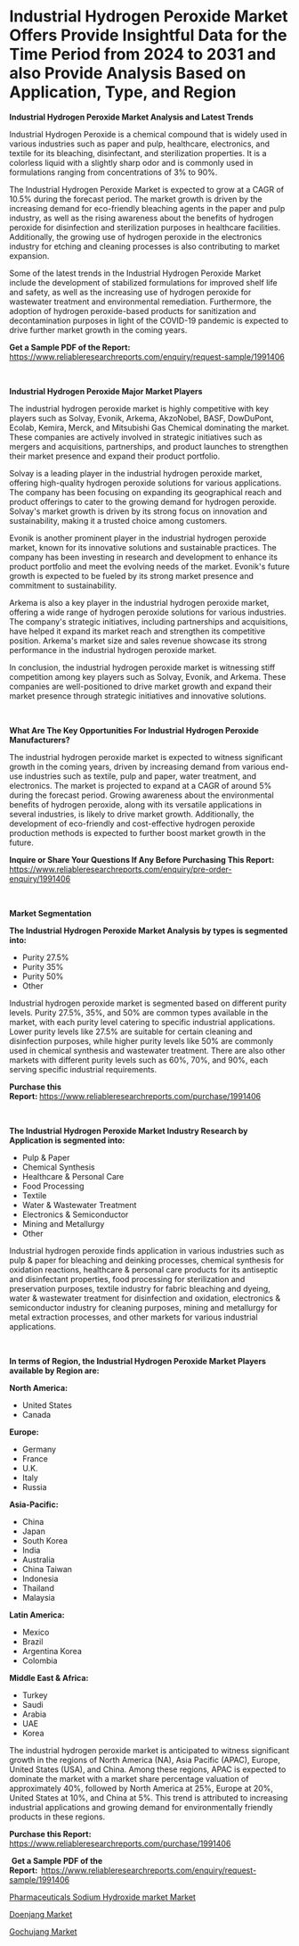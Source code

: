 <p><h1>Industrial Hydrogen Peroxide Market Offers Provide Insightful Data for the Time Period from 2024 to 2031 and also Provide Analysis Based on Application, Type, and Region</h1></p><p><strong>Industrial Hydrogen Peroxide Market Analysis and Latest Trends</strong></p>
<p><p>Industrial Hydrogen Peroxide is a chemical compound that is widely used in various industries such as paper and pulp, healthcare, electronics, and textile for its bleaching, disinfectant, and sterilization properties. It is a colorless liquid with a slightly sharp odor and is commonly used in formulations ranging from concentrations of 3% to 90%.</p><p>The Industrial Hydrogen Peroxide Market is expected to grow at a CAGR of 10.5% during the forecast period. The market growth is driven by the increasing demand for eco-friendly bleaching agents in the paper and pulp industry, as well as the rising awareness about the benefits of hydrogen peroxide for disinfection and sterilization purposes in healthcare facilities. Additionally, the growing use of hydrogen peroxide in the electronics industry for etching and cleaning processes is also contributing to market expansion.</p><p>Some of the latest trends in the Industrial Hydrogen Peroxide Market include the development of stabilized formulations for improved shelf life and safety, as well as the increasing use of hydrogen peroxide for wastewater treatment and environmental remediation. Furthermore, the adoption of hydrogen peroxide-based products for sanitization and decontamination purposes in light of the COVID-19 pandemic is expected to drive further market growth in the coming years.</p></p>
<p><strong>Get a Sample PDF of the Report:&nbsp;</strong> <a href="https://www.reliableresearchreports.com/enquiry/request-sample/1991406">https://www.reliableresearchreports.com/enquiry/request-sample/1991406</a></p>
<p>&nbsp;</p>
<p><strong>Industrial Hydrogen Peroxide Major Market Players</strong></p>
<p><p>The industrial hydrogen peroxide market is highly competitive with key players such as Solvay, Evonik, Arkema, AkzoNobel, BASF, DowDuPont, Ecolab, Kemira, Merck, and Mitsubishi Gas Chemical dominating the market. These companies are actively involved in strategic initiatives such as mergers and acquisitions, partnerships, and product launches to strengthen their market presence and expand their product portfolio.</p><p>Solvay is a leading player in the industrial hydrogen peroxide market, offering high-quality hydrogen peroxide solutions for various applications. The company has been focusing on expanding its geographical reach and product offerings to cater to the growing demand for hydrogen peroxide. Solvay's market growth is driven by its strong focus on innovation and sustainability, making it a trusted choice among customers.</p><p>Evonik is another prominent player in the industrial hydrogen peroxide market, known for its innovative solutions and sustainable practices. The company has been investing in research and development to enhance its product portfolio and meet the evolving needs of the market. Evonik's future growth is expected to be fueled by its strong market presence and commitment to sustainability.</p><p>Arkema is also a key player in the industrial hydrogen peroxide market, offering a wide range of hydrogen peroxide solutions for various industries. The company's strategic initiatives, including partnerships and acquisitions, have helped it expand its market reach and strengthen its competitive position. Arkema's market size and sales revenue showcase its strong performance in the industrial hydrogen peroxide market.</p><p>In conclusion, the industrial hydrogen peroxide market is witnessing stiff competition among key players such as Solvay, Evonik, and Arkema. These companies are well-positioned to drive market growth and expand their market presence through strategic initiatives and innovative solutions.</p></p>
<p>&nbsp;</p>
<p><strong>What Are The Key Opportunities For Industrial Hydrogen Peroxide Manufacturers?</strong></p>
<p><p>The industrial hydrogen peroxide market is expected to witness significant growth in the coming years, driven by increasing demand from various end-use industries such as textile, pulp and paper, water treatment, and electronics. The market is projected to expand at a CAGR of around 5% during the forecast period. Growing awareness about the environmental benefits of hydrogen peroxide, along with its versatile applications in several industries, is likely to drive market growth. Additionally, the development of eco-friendly and cost-effective hydrogen peroxide production methods is expected to further boost market growth in the future.</p></p>
<p><strong>Inquire or Share Your Questions If Any Before Purchasing This Report:</strong> <a href="https://www.reliableresearchreports.com/enquiry/pre-order-enquiry/1991406">https://www.reliableresearchreports.com/enquiry/pre-order-enquiry/1991406</a></p>
<p>&nbsp;</p>
<p><strong>Market Segmentation</strong></p>
<p><strong>The Industrial Hydrogen Peroxide Market Analysis by types is segmented into:</strong></p>
<p><ul><li>Purity 27.5%</li><li>Purity 35%</li><li>Purity 50%</li><li>Other</li></ul></p>
<p><p>Industrial hydrogen peroxide market is segmented based on different purity levels. Purity 27.5%, 35%, and 50% are common types available in the market, with each purity level catering to specific industrial applications. Lower purity levels like 27.5% are suitable for certain cleaning and disinfection purposes, while higher purity levels like 50% are commonly used in chemical synthesis and wastewater treatment. There are also other markets with different purity levels such as 60%, 70%, and 90%, each serving specific industrial requirements.</p></p>
<p><strong>Purchase this Report:&nbsp;</strong><a href="https://www.reliableresearchreports.com/purchase/1991406">https://www.reliableresearchreports.com/purchase/1991406</a></p>
<p>&nbsp;</p>
<p><strong>The Industrial Hydrogen Peroxide Market Industry Research by Application is segmented into:</strong></p>
<p><ul><li>Pulp & Paper</li><li>Chemical Synthesis</li><li>Healthcare & Personal Care</li><li>Food Processing</li><li>Textile</li><li>Water & Wastewater Treatment</li><li>Electronics & Semiconductor</li><li>Mining and Metallurgy</li><li>Other</li></ul></p>
<p><p>Industrial hydrogen peroxide finds application in various industries such as pulp & paper for bleaching and deinking processes, chemical synthesis for oxidation reactions, healthcare & personal care products for its antiseptic and disinfectant properties, food processing for sterilization and preservation purposes, textile industry for fabric bleaching and dyeing, water & wastewater treatment for disinfection and oxidation, electronics & semiconductor industry for cleaning purposes, mining and metallurgy for metal extraction processes, and other markets for various industrial applications.</p></p>
<p>&nbsp;</p>
<p><strong>In terms of Region, the Industrial Hydrogen Peroxide Market Players available by Region are:</strong></p>
<p>
    <p> <strong> North America: </strong>
        <ul>
            <li>United States</li>
            <li>Canada</li>
        </ul>
        </p> 
    <p> <strong> Europe: </strong>
        <ul>
            <li>Germany</li>
            <li>France</li>
            <li>U.K.</li>
            <li>Italy</li>
            <li>Russia</li>
        </ul>
        </p> 
    <p> <strong> Asia-Pacific: </strong>
        <ul>
            <li>China</li>
            <li>Japan</li>
            <li>South Korea</li>
            <li>India</li>
            <li>Australia</li>
            <li>China Taiwan</li>
            <li>Indonesia</li>
            <li>Thailand</li>
            <li>Malaysia</li>
        </ul>
        </p> 
    <p> <strong> Latin America: </strong>
        <ul>
            <li>Mexico</li>
            <li>Brazil</li>
            <li>Argentina Korea</li>
            <li>Colombia</li>
        </ul>
        </p> 
    <p> <strong> Middle East & Africa: </strong>
        <ul>
            <li>Turkey</li>
            <li>Saudi</li>
            <li>Arabia</li>
            <li>UAE</li>
            <li>Korea</li>
        </ul>
    </p>
    </p>
<p><p>The industrial hydrogen peroxide market is anticipated to witness significant growth in the regions of North America (NA), Asia Pacific (APAC), Europe, United States (USA), and China. Among these regions, APAC is expected to dominate the market with a market share percentage valuation of approximately 40%, followed by North America at 25%, Europe at 20%, United States at 10%, and China at 5%. This trend is attributed to increasing industrial applications and growing demand for environmentally friendly products in these regions.</p></p>
<p><strong>Purchase this Report: </strong><a href="https://www.reliableresearchreports.com/purchase/1991406">https://www.reliableresearchreports.com/purchase/1991406</a></p>
<p>&nbsp;<strong>Get a Sample PDF of the Report:&nbsp;&nbsp;</strong><a href="https://www.reliableresearchreports.com/enquiry/request-sample/1991406">https://www.reliableresearchreports.com/enquiry/request-sample/1991406</a></p>
<p><strong></strong></p>
<p><p><a href="https://view.publitas.com/reportprime-1/pharmaceuticals-sodium-hydroxide-market-market-furnish-information-about-market-size-market-share-market-dynamics-and-projections-spanning-from-2023-to-2030/">Pharmaceuticals Sodium Hydroxide market Market</a></p><p><a href="https://view.publitas.com/reportprime-1/doenjang-market-centers-on-aspects-such-as-market-growth-market-share-market-opportunity-and-projected-forecasts-spanning-from-2023-to-2030/">Doenjang Market</a></p><p><a href="https://view.publitas.com/reportprime-1/gochujang-market-size-reflecting-a-forecast-till-2030-market-by-type-by-application-and-by-geography/">Gochujang Market</a></p></p>